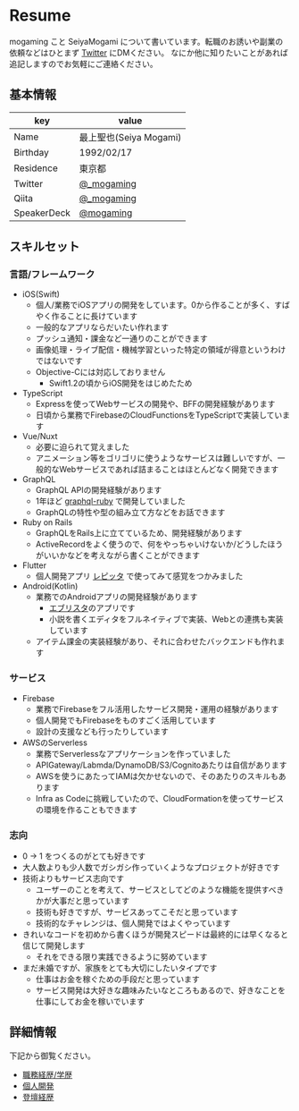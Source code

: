 # Resume

mogaming こと SeiyaMogami について書いています。転職のお誘いや副業の依頼などはひとまず [Twitter](https://twitter.com/_mogaming) にDMください。
なにか他に知りたいことがあれば追記しますのでお気軽にご連絡ください。

## 基本情報

| key         | value                                         |
|-------------|-----------------------------------------------|
| Name        | 最上聖也(Seiya Mogami)                         |
| Birthday    | 1992/02/17                                    |
| Residence   | 東京都                                         |
| Twitter     | [@_mogaming](https://twitter.com/_mogaming)   |
| Qiita       | [@_mogaming](https://qiita.com/_mogaming)     |
| SpeakerDeck | [@mogaming](https://speakerdeck.com/mogaming) |

## スキルセット

### 言語/フレームワーク

- iOS(Swift)
  - 個人/業務でiOSアプリの開発をしています。0から作ることが多く、すばやく作ることに長けています
  - 一般的なアプリならだいたい作れます
  - プッシュ通知・課金など一通りのことができます
  - 画像処理・ライブ配信・機械学習といった特定の領域が得意というわけではないです
  - Objective-Cには対応しておりません
    - Swift1.2の頃からiOS開発をはじめたため
- TypeScript
  - Expressを使ってWebサービスの開発や、BFFの開発経験があります
  - 日頃から業務でFirebaseのCloudFunctionsをTypeScriptで実装しています
- Vue/Nuxt
  - 必要に迫られて覚えました
  - アニメーション等をゴリゴリに使うようなサービスは難しいですが、一般的なWebサービスであれば詰まることはほとんどなく開発できます
- GraphQL
  - GraphQL APIの開発経験があります
  - 1年ほど [graphql-ruby](https://github.com/rmosolgo/graphql-ruby) で開発していました
  - GraphQLの特性や型の組み立て方などをお話できます
- Ruby on Rails
  - GraphQLをRails上に立てているため、開発経験があります
  - ActiveRecordをよく使うので、何をやっちゃいけないか/どうしたほうがいいかなどを考えながら書くことができます
- Flutter
  - 個人開発アプリ [レピッタ](https://apps.apple.com/jp/app/id1494651925) で使ってみて感覚をつかみました
- Android(Kotlin)
  - 業務でのAndroidアプリの開発経験があります
    - [エブリスタ](https://play.google.com/store/apps/details?id=jp.everystar.android.estarap1&hl=ja)のアプリです
    - 小説を書くエディタをフルネイティブで実装、Webとの連携も実装しています
  - アイテム課金の実装経験があり、それに合わせたバックエンドも作れます

### サービス

- Firebase
  - 業務でFirebaseをフル活用したサービス開発・運用の経験があります
  - 個人開発でもFirebaseをものすごく活用しています
  - 設計の支援なども行ったりしています
- AWSのServerless
  - 業務でServerlessなアプリケーションを作っていました
  - APIGateway/Labmda/DynamoDB/S3/Cognitoあたりは自信があります
  - AWSを使うにあたってIAMは欠かせないので、そのあたりのスキルもあります
  - Infra as Codeに挑戦していたので、CloudFormationを使ってサービスの環境を作ることもできます

### 志向
- 0 -> 1 をつくるのがとても好きです
- 大人数よりも少人数でガシガシ作っていくようなプロジェクトが好きです
- 技術よりもサービス志向です
  - ユーザーのことを考えて、サービスとしてどのような機能を提供すべきかが大事だと思っています
  - 技術も好きですが、サービスあってこそだと思っています
  - 技術的なチャレンジは、個人開発ではよくやっています
- きれいなコードを初めから書くほうが開発スピードは最終的には早くなると信じて開発します
  - それをできる限り実践できるように努めています
- まだ未婚ですが、家族をとても大切にしたいタイプです
  - 仕事はお金を稼ぐための手段だと思っています
  - サービス開発は大好きな趣味みたいなところもあるので、好きなことを仕事にしてお金を稼いでいます

## 詳細情報
下記から御覧ください。

- [職務経歴/学歴](https://github.com/mogaming217/resume/tree/master/career)
- [個人開発](https://github.com/mogaming217/resume/tree/master/products)
- [登壇経歴](https://github.com/mogaming217/resume/tree/master/presentation)

